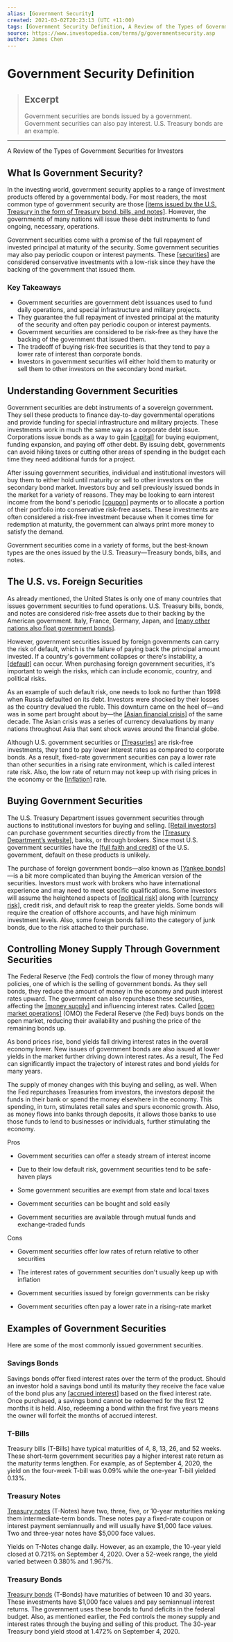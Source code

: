 ```yaml
---
alias: [Government Security]
created: 2021-03-02T20:23:13 (UTC +11:00)
tags: [Government Security Definition, A Review of the Types of Government Securities for Investors]
source: https://www.investopedia.com/terms/g/governmentsecurity.asp
author: James Chen
---
```


# Government Security Definition

> ## Excerpt
> Government securities are bonds issued by a government. Government securities can also pay interest. U.S. Treasury bonds are an example.

---

A Review of the Types of Government Securities for Investors
## What Is Government Security?

In the investing world, government security applies to a range of investment products offered by a governmental body. For most readers, the most common type of government security are those [[items issued by the U.S. Treasury in the form of Treasury bond, bills, and notes]](https://www.investopedia.com/articles/investing/073113/introduction-treasury-securities.asp). However, the governments of many nations will issue these debt instruments to fund ongoing, necessary, operations.

Government securities come with a promise of the full repayment of invested principal at maturity of the security. Some government securities may also pay periodic coupon or interest payments. These [[securities]](https://www.investopedia.com/terms/s/security.asp) are considered conservative investments with a low-risk since they have the backing of the government that issued them.

### Key Takeaways

-   Government securities are government debt issuances used to fund daily operations, and special infrastructure and military projects.
-   They guarantee the full repayment of invested principal at the maturity of the security and often pay periodic coupon or interest payments.
-   Government securities are considered to be risk-free as they have the backing of the government that issued them.
-   The tradeoff of buying risk-free securities is that they tend to pay a lower rate of interest than corporate bonds.
-   Investors in government securities will either hold them to maturity or sell them to other investors on the secondary bond market.

## Understanding Government Securities

Government securities are debt instruments of a sovereign government. They sell these products to finance day-to-day governmental operations and provide funding for special infrastructure and military projects. These investments work in much the same way as a corporate debt issue. Corporations issue bonds as a way to gain [[capital]](https://www.investopedia.com/terms/b/bank-capital.asp) for buying equipment, funding expansion, and paying off other debt. By issuing debt, governments can avoid hiking taxes or cutting other areas of spending in the budget each time they need additional funds for a project.

After issuing government securities, individual and institutional investors will buy them to either hold until maturity or sell to other investors on the secondary bond market. Investors buy and sell previously issued bonds in the market for a variety of reasons. They may be looking to earn interest income from the bond's periodic [[coupon]](https://www.investopedia.com/terms/c/coupon-rate.asp) payments or to allocate a portion of their portfolio into conservative risk-free assets. These investments are often considered a risk-free investment because when it comes time for redemption at maturity, the government can always print more money to satisfy the demand.

Government securities come in a variety of forms, but the best-known types are the ones issued by the U.S. Treasury—Treasury bonds, bills, and notes.

## The U.S. vs. Foreign Securities

As already mentioned, the United States is only one of many countries that issues government securities to fund operations. U.S. Treasury bills, bonds, and notes are considered risk-free assets due to their backing by the American government. Italy, France, Germany, Japan, and [[many other nations also float government bonds]](https://www.wsj.com/market-data/bonds/governmentbonds).

However, government securities issued by foreign governments can carry the risk of default, which is the failure of paying back the principal amount invested. If a country's government collapses or there's instability, a [[default]](https://www.investopedia.com/terms/d/default2.asp) can occur. When purchasing foreign government securities, it's important to weigh the risks, which can include economic, country, and political risks.

As an example of such default risk, one needs to look no further than 1998 when Russia defaulted on its debt. Investors were shocked by their losses as the country devalued the ruble. This downturn came on the heel of—and was in some part brought about by—the [[Asian financial crisis]](https://www.investopedia.com/terms/a/asian-financial-crisis.asp) of the same decade. The Asian crisis was a series of currency devaluations by many nations throughout Asia that sent shock waves around the financial globe.

Although U.S. government securities or [[Treasuries]](https://www.investopedia.com/terms/t/treasurybond.asp) are risk-free investments, they tend to pay lower interest rates as compared to corporate bonds. As a result, fixed-rate government securities can pay a lower rate than other securities in a rising rate environment, which is called interest rate risk. Also, the low rate of return may not keep up with rising prices in the economy or the [[inflation]](https://www.investopedia.com/terms/i/inflation.asp) rate.

## Buying Government Securities

The U.S. Treasury Department issues government securities through auctions to institutional investors for buying and selling. [[Retail investors]](https://www.investopedia.com/terms/r/retailinvestor.asp) can purchase government securities directly from the [[Treasury Department’s website]](https://www.treasurydirect.gov/indiv/myaccount/myaccount_treasurydirect.htm), banks, or through brokers. Since most U.S. government securities have the [[full faith and credit]](https://www.investopedia.com/terms/f/full-faith-credit.asp) of the U.S. government, default on these products is unlikely.

The purchase of foreign government bonds—also known as [[Yankee bonds]](https://www.investopedia.com/terms/y/yankeebond.asp)—is a bit more complicated than buying the American version of the securities. Investors must work with brokers who have international experience and may need to meet specific qualifications. Some investors will assume the heightened aspects of [[political risk]](https://www.investopedia.com/terms/p/politicalrisk.asp) along with [[currency risk]](https://www.investopedia.com/terms/c/currencyrisk.asp), credit risk, and default risk to reap the greater yields. Some bonds will require the creation of offshore accounts, and have high minimum investment levels. Also, some foreign bonds fall into the category of junk bonds, due to the risk attached to their purchase.

## Controlling Money Supply Through Government Securities

The Federal Reserve (the Fed) controls the flow of money through many policies, one of which is the selling of government bonds. As they sell bonds, they reduce the amount of money in the economy and push interest rates upward. The government can also repurchase these securities, affecting the [[money supply]](https://www.investopedia.com/terms/m/moneysupply.asp) and influencing interest rates. Called [[open market operations]](https://www.investopedia.com/terms/o/openmarketoperations.asp) (OMO) the Federal Reserve (the Fed) buys bonds on the open market, reducing their availability and pushing the price of the remaining bonds up.

As bond prices rise, bond yields fall driving interest rates in the overall economy lower. New issues of government bonds are also issued at lower yields in the market further driving down interest rates. As a result, The Fed can significantly impact the trajectory of interest rates and bond yields for many years.

The supply of money changes with this buying and selling, as well. When the Fed repurchases Treasuries from investors, the investors deposit the funds in their bank or spend the money elsewhere in the economy. This spending, in turn, stimulates retail sales and spurs economic growth. Also, as money flows into banks through deposits, it allows those banks to use those funds to lend to businesses or individuals, further stimulating the economy.

Pros

-   Government securities can offer a steady stream of interest income
    
-   Due to their low default risk, government securities tend to be safe-haven plays
    
-   Some government securities are exempt from state and local taxes
    
-   Government securities can be bought and sold easily
    
-   Government securities are available through mutual funds and exchange-traded funds
    

Cons

-   Government securities offer low rates of return relative to other securities
    
-   The interest rates of government securities don't usually keep up with inflation
    
-   Government securities issued by foreign governments can be risky
    
-   Government securities often pay a lower rate in a rising-rate market
    

## Examples of Government Securities

Here are some of the most commonly issued government securities.

### Savings Bonds

Savings bonds offer fixed interest rates over the term of the product. Should an investor hold a savings bond until its maturity they receive the face value of the bond plus any [[accrued interest]](https://www.investopedia.com/terms/a/accruedinterest.asp) based on the fixed interest rate. Once purchased, a savings bond cannot be redeemed for the first 12 months it is held. Also, redeeming a bond within the first five years means the owner will forfeit the months of accrued interest.

### T-Bills

Treasury bills (T-Bills) have typical maturities of 4, 8, 13, 26, and 52 weeks. These short-term government securities pay a higher interest rate return as the maturity terms lengthen. For example, as of September 4, 2020, the yield on the four-week T-bill was 0.09% while the one-year T-bill yielded 0.13%.

### Treasury Notes

[Treasury notes](https://www.investopedia.com/terms/t/treasurynote.asp) (T-Notes) have two, three, five, or 10-year maturities making them intermediate-term bonds. These notes pay a fixed-rate coupon or interest payment semiannually and will usually have $1,000 face values. Two and three-year notes have $5,000 face values.

Yields on T-Notes change daily. However, as an example, the 10-year yield closed at 0.721% on September 4, 2020. Over a 52-week range, the yield varied between 0.380% and 1.967%.

### Treasury Bonds

[Treasury bonds](https://www.investopedia.com/terms/t/treasurybond.asp) (T-Bonds) have maturities of between 10 and 30 years. These investments have $1,000 face values and pay semiannual interest returns. The government uses these bonds to fund deficits in the federal budget. Also, as mentioned earlier, the Fed controls the money supply and interest rates through the buying and selling of this product. The 30-year Treasury bond yield stood at 1.472% on September 4, 2020.
